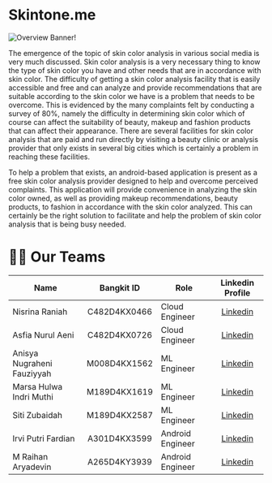 # Skintone.me

![Overview Banner!](https://github.com/SkintoneMe/SkintoneMe/blob/main/img.jpg)

The emergence of the topic of skin color analysis in various social media is very much discussed. Skin color analysis is a very necessary thing to know the type of skin color you have and other needs that are in accordance with skin color. The difficulty of getting a skin color analysis facility that is easily accessible and free and can analyze and provide recommendations that are suitable according to the skin color we have is a problem that needs to be overcome.  This is evidenced by the many complaints felt by conducting a survey of 80%, namely the difficulty in determining skin color which of course can affect the suitability of beauty, makeup and fashion products that can affect their appearance. There are several facilities for skin color analysis that are paid and run directly by visiting a beauty clinic or analysis provider that only exists in several big cities which is certainly a problem in reaching these facilities. 

To help a problem that exists, an android-based application is present as a free skin color analysis provider designed to help and overcome perceived complaints. This application will provide convenience in analyzing the skin color owned, as well as providing makeup recommendations, beauty products, to fashion in accordance with the skin color analyzed. This can certainly be the right solution to facilitate and help the problem of skin color analysis that is being busy needed.




# 👷‍♂️ Our Teams
| Name                       | Bangkit ID   | Role             | Linkedin Profile                                                              |
| ----------------------     | :---------:  | ---------------- | :---------------------------------------------------------------------------: |
| Nisrina Raniah             | C482D4KX0466 | Cloud Engineer   | [Linkedin](https://www.linkedin.com/in/nisrina-raniah)                        |
| Asfia Nurul Aeni	         | C482D4KX0726 | Cloud Engineer   | [Linkedin](https://www.linkedin.com/in/asfia-nurul-aeni-964937289)            |
| Anisya Nugraheni Fauziyyah | M008D4KX1562 | ML Engineer      | [Linkedin](https://www.linkedin.com/in/anisya-nugraheni-fauziyyah-201a44213/) |
| Marsa Hulwa Indri Muthi	   | M189D4KX1619 | ML Engineer      | [Linkedin](https://www.linkedin.com/in/marsa-hulwa-indri-muthi-867595293/)    |
| Siti Zubaidah	             | M189D4KX2587 | ML Engineer      | [Linkedin](https://www.linkedin.com/in/siti-zubaidah-6536a4243/)              |
| Irvi Putri Fardian	       | A301D4KX3599 | Android Engineer | [Linkedin](https://www.linkedin.com/in/irviputrifardian/)                     |
| M Raihan Aryadevin	       | A265D4KY3939 | Android Engineer | [Linkedin](https://www.linkedin.com/in/m-raihan-aryadevin/)                   |
